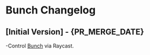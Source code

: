 # Bunch Changelog

## [Initial Version] - {PR_MERGE_DATE}

-Control [Bunch](https://bunchapp.co) via Raycast.